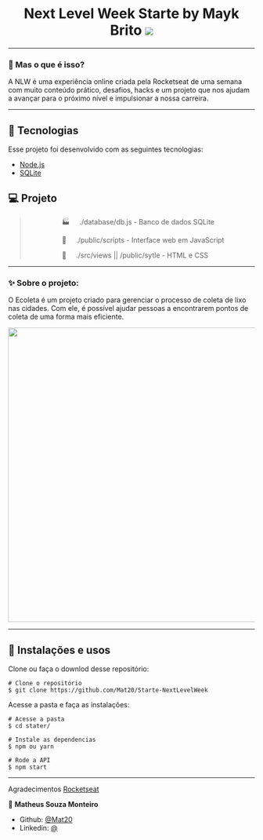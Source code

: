 <h1 align="center">
    Next Level Week Starte  by Mayk Brito <img src="assets/rocketseat.svg">
    </h1>
 
 
_________

### 🤔 Mas o que é isso? 
A NLW é uma experiência online criada pela Rocketseat de uma semana com muito conteúdo prático, desafios, hacks e um projeto que nos ajudam a avançar para o próximo nível e impulsionar a nossa carreira.

_________

## 🚀 Tecnologias

Esse projeto foi desenvolvido com as seguintes tecnologias:
- [Node.js](https://nodejs.org/en/)
- [SQLite](https://www.sqlite.org/index.html)


## 💻 Projeto

   ><p style="margin-left:5em">🏭  &nbsp;&nbsp;&nbsp;&nbsp;./database/db.js - Banco de dados SQLite </p>
   ><p style="margin-left:5em">🔮  &nbsp;&nbsp;&nbsp;&nbsp;./public/scripts - Interface web em JavaScript </p>
   ><p style="margin-left:5em">📱 &nbsp;&nbsp;&nbsp;&nbsp;./src/views || /public/sytle - HTML e CSS</p>

_________

### ✨ Sobre o projeto:

O Ecoleta é um projeto criado para gerenciar o processo de coleta de lixo nas cidades. Com ele, é possível ajudar pessoas a encontrarem pontos de coleta de uma forma mais eficiente.

<p align="center">
<img width="600" src="assets/1.png">
</p>

_________

## 🙅 Instalações e usos

Clone ou faça o downlod desse repositório:

```
# Clone o repositório
$ git clone https://github.com/Mat20/Starte-NextLevelWeek
```

Acesse a pasta e faça as instalações:

```
# Acesse a pasta
$ cd stater/

# Instale as dependencias
$ npm ou yarn

# Rode a API
$ npm start
```

_________

Agradecimentos [Rocketseat](https://rocketseat.com.br/)

👤 **Matheus Souza Monteiro**
* Github: [@Mat20](https://github.com/Mat20)
* Linkedin: [@](https://www.linkedin.com/in/matheus-souza-0108012142/)

